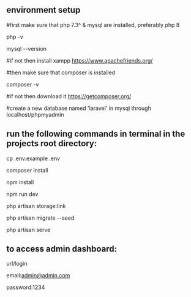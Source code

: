 environment setup
----------
#first make sure that php 7.3^ & mysql are installed, preferably php 8


php -v

mysql --version

#if not then install xampp https://www.apachefriends.org/

#then make sure that composer is installed

composer -v

#if not then download it https://getcomposer.org/


#create a new database named 'laravel' in mysql through localhost/phpmyadmin




run the following commands in terminal in the projects root directory:
------------------------------

cp .env.example .env

composer install

npm install

npm run dev

php artisan storage:link

php artisan migrate --seed

php artisan serve


to access admin dashboard:
------------

url/login

email:admin@admin.com

password:1234

